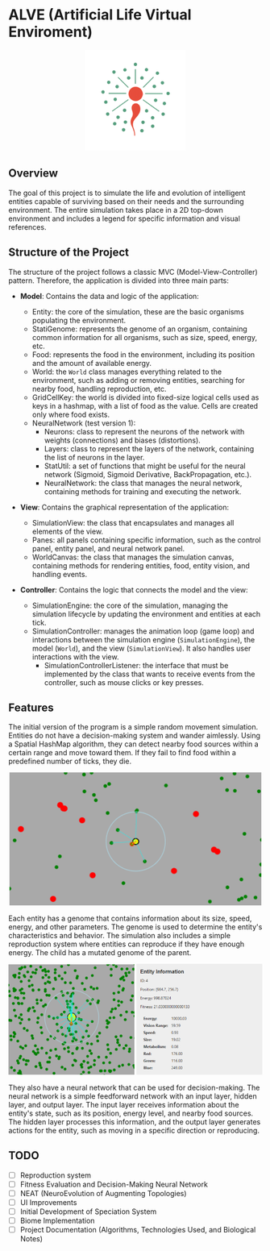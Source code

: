 # ALVE (Artificial Life Virtual Enviroment)
<p align="center">
  <img src="images/logo.png" alt="Logo" width="200">
</p>


## Overview

The goal of this project is to simulate the life and evolution of intelligent entities capable of surviving based on their needs and the surrounding environment. The entire simulation takes place in a 2D top-down environment and includes a legend for specific information and visual references.

## Structure of the Project
The structure of the project follows a classic MVC (Model-View-Controller) pattern. Therefore, the application is divided into three main parts:
- **Model**: Contains the data and logic of the application:
  - Entity: the core of the simulation, these are the basic organisms populating the environment.
  - StatiGenome: represents the genome of an organism, containing common information for all organisms, such as size, speed, energy, etc.
  - Food: represents the food in the environment, including its position and the amount of available energy.
  - World: the `World` class manages everything related to the environment, such as adding or removing entities, searching for nearby food, handling reproduction, etc.
  - GridCellKey: the world is divided into fixed-size logical cells used as keys in a hashmap, with a list of food as the value. Cells are created only where food exists.
  - NeuralNetwork (test version 1): 
    - Neurons: class to represent the neurons of the network with weights (connections) and biases (distortions).
    - Layers: class to represent the layers of the network, containing the list of neurons in the layer.
    - StatUtil: a set of functions that might be useful for the neural network (Sigmoid, Sigmoid Derivative, BackPropagation, etc.).
    - NeuralNetwork: the class that manages the neural network, containing methods for training and executing the network.

- **View**: Contains the graphical representation of the application:
  - SimulationView: the class that encapsulates and manages all elements of the view.
  - Panes: all panels containing specific information, such as the control panel, entity panel, and neural network panel.
  - WorldCanvas: the class that manages the simulation canvas, containing methods for rendering entities, food, entity vision, and handling events.

- **Controller**: Contains the logic that connects the model and the view:
  - SimulationEngine: the core of the simulation, managing the simulation lifecycle by updating the environment and entities at each tick.
  - SimulationController: manages the animation loop (game loop) and interactions between the simulation engine (`SimulationEngine`), the model (`World`), and the view (`SimulationView`). It also handles user interactions with the view.
    - SimulationControllerListener: the interface that must be implemented by the class that wants to receive events from the controller, such as mouse clicks or key presses.

## Features

The initial version of the program is a simple random movement simulation. Entities do not have a decision-making system and wander aimlessly. Using a Spatial HashMap algorithm, they can detect nearby food sources within a certain range and move toward them. If they fail to find food within a predefined number of ticks, they die.

<p align="center">
  <img src="/images/screenshots/SpatialHashMapExample.png" alt="Spatial HashMap Example" width="500">
</p>

Each entity has a genome that contains information about its size, speed, energy, and other parameters. The genome is used to determine the entity's characteristics and behavior. The simulation also includes a simple reproduction system where entities can reproduce if they have enough energy. The child has a mutated genome of the parent.
<p align="center">
  <img src="/images/screenshots/entityYellow.png" alt="Yellow entity" width="250">
  <img src="/images/screenshots/entityPane.png" alt="Entity pane" width="250">
</p>

They also have a neural network that can be used for decision-making. The neural network is a simple feedforward network with an input layer, hidden layer, and output layer. The input layer receives information about the entity's state, such as its position, energy level, and nearby food sources. The hidden layer processes this information, and the output layer generates actions for the entity, such as moving in a specific direction or reproducing.  


## TODO
- [ ] Reproduction system
- [ ] Fitness Evaluation and Decision-Making Neural Network
- [ ] NEAT (NeuroEvolution of Augmenting Topologies)
- [ ] UI Improvements
- [ ] Initial Development of Speciation System
- [ ] Biome Implementation
- [ ] Project Documentation (Algorithms, Technologies Used, and Biological Notes)